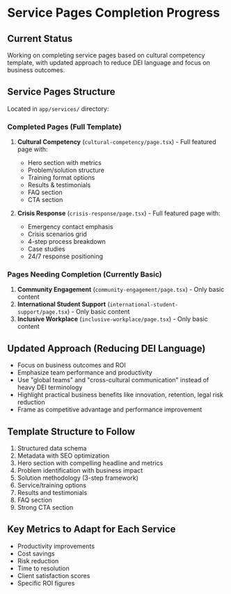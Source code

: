 # Service Pages Completion Progress

## Current Status
Working on completing service pages based on cultural competency template, with updated approach to reduce DEI language and focus on business outcomes.

## Service Pages Structure
Located in `app/services/` directory:

### Completed Pages (Full Template)
1. **Cultural Competency** (`cultural-competency/page.tsx`) - Full featured page with:
   - Hero section with metrics
   - Problem/solution structure
   - Training format options
   - Results & testimonials
   - FAQ section
   - CTA section

2. **Crisis Response** (`crisis-response/page.tsx`) - Full featured page with:
   - Emergency contact emphasis
   - Crisis scenarios grid
   - 4-step process breakdown
   - Case studies
   - 24/7 response positioning

### Pages Needing Completion (Currently Basic)
1. **Community Engagement** (`community-engagement/page.tsx`) - Only basic content
2. **International Student Support** (`international-student-support/page.tsx`) - Only basic content  
3. **Inclusive Workplace** (`inclusive-workplace/page.tsx`) - Only basic content

## Updated Approach (Reducing DEI Language)
- Focus on business outcomes and ROI
- Emphasize team performance and productivity
- Use "global teams" and "cross-cultural communication" instead of heavy DEI terminology
- Highlight practical business benefits like innovation, retention, legal risk reduction
- Frame as competitive advantage and performance improvement

## Template Structure to Follow
1. Structured data schema
2. Metadata with SEO optimization
3. Hero section with compelling headline and metrics
4. Problem identification with business impact
5. Solution methodology (3-step framework)
6. Service/training options
7. Results and testimonials
8. FAQ section
9. Strong CTA section

## Key Metrics to Adapt for Each Service
- Productivity improvements
- Cost savings
- Risk reduction
- Time to resolution
- Client satisfaction scores
- Specific ROI figures